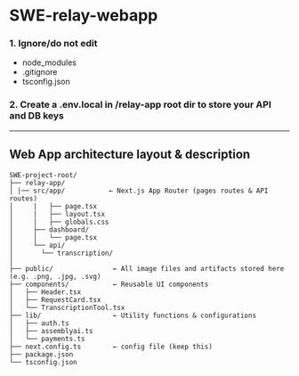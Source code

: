 # SWE-relay-webapp

### 1. Ignore/do not edit 
- node_modules
- .gitignore
- tsconfig.json

### 2. Create a .env.local in /relay-app root dir to store your API and DB keys
___
## Web App architecture layout & description

```text
SWE-project-root/
├── relay-app/   
│ |── src/app/           ← Next.js App Router (pages routes & API routes)
│     |   ├── page.tsx
│     |   ├── layout.tsx
│     |   ├── globals.css
│     ├── dashboard/
│     │   └── page.tsx
│     └── api/
│       └── transcription/
│ 
├── public/               ← All image files and artifacts stored here (e.g. .png, .jpg, .svg)
├── components/           ← Reusable UI components
│   ├── Header.tsx
│   ├── RequestCard.tsx
│   └── TranscriptionTool.tsx
├── lib/                  ← Utility functions & configurations
│   ├── auth.ts
│   ├── assemblyai.ts
│   └── payments.ts
├── next.config.ts        ← config file (keep this)
├── package.json
└── tsconfig.json
```

